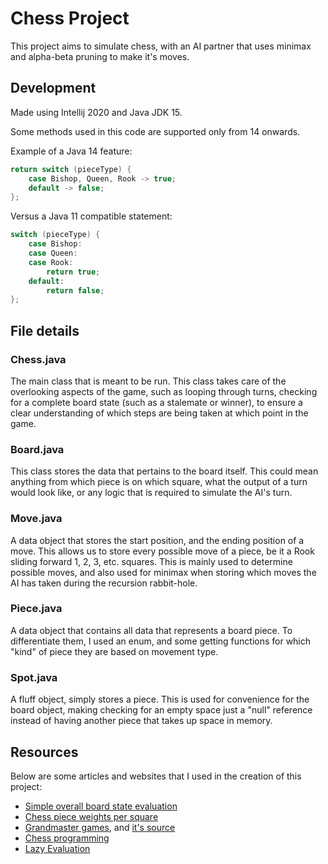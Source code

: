 # Chess Project

This project aims to simulate chess, with an AI partner that uses minimax and alpha-beta pruning to make it's moves.

## Development

Made using Intellij 2020 and Java JDK 15.

Some methods used in this code are supported only from 14 onwards.

Example of a Java 14 feature:

```java
return switch (pieceType) {
    case Bishop, Queen, Rook -> true;
    default -> false;
};
```

Versus a Java 11 compatible statement:

```java
switch (pieceType) {
    case Bishop:
    case Queen: 
    case Rook:
        return true;
    default:
        return false;
};
```

## File details

### Chess.java

The main class that is meant to be run. This class takes care of the overlooking aspects of the game, such as looping through turns, checking for a complete board state (such as a stalemate or winner), to ensure a clear understanding of which steps are being taken at which point in the game.

### Board.java

This class stores the data that pertains to the board itself. This could mean anything from which piece is on which square, what the output of a turn would look like, or any logic that is required to simulate the AI's turn.

### Move.java

A data object that stores the start position, and the ending position of a move. This allows us to store every possible move of a piece, be it a Rook sliding forward 1, 2, 3, etc. squares. This is mainly used to determine possible moves, and also used for minimax when storing which moves the AI has taken during the recursion rabbit-hole.

### Piece.java

A data object that contains all data that represents a board piece. To differentiate them, I used an enum, and some getting functions for which "kind" of piece they are based on movement type.

### Spot.java

A fluff object, simply stores a piece. This is used for convenience for the board object, making checking for an empty space just a "null" reference instead of having another piece that takes up space in memory.

## Resources

Below are some articles and websites that I used in the creation of this project:

- [Simple overall board state evaluation](https://www.chessprogramming.org/Evaluation#Where_to_Start)
- [Chess piece weights per square](https://www.chessprogramming.org/Simplified_Evaluation_Function)
- [Grandmaster games](https://raw.githubusercontent.com/SebLague/Chess-AI/main/Assets/Book/Games.txt), and [it's source](https://www.chess.com/games)
- [Chess programming](https://web.archive.org/web/20071026090003/http://www.brucemo.com/compchess/programming/index.htm)
- [Lazy Evaluation](https://www.chessprogramming.org/Lazy_Evaluation)
